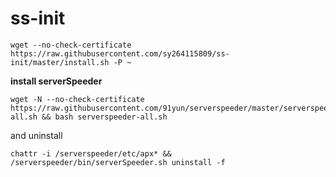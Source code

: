 # ss-init

```shell
wget --no-check-certificate https://raw.githubusercontent.com/sy264115809/ss-init/master/install.sh -P ~
```

**install serverSpeeder**

```
wget -N --no-check-certificate https://raw.githubusercontent.com/91yun/serverspeeder/master/serverspeeder-all.sh && bash serverspeeder-all.sh
```

and uninstall

```
chattr -i /serverspeeder/etc/apx* && /serverspeeder/bin/serverSpeeder.sh uninstall -f
```
